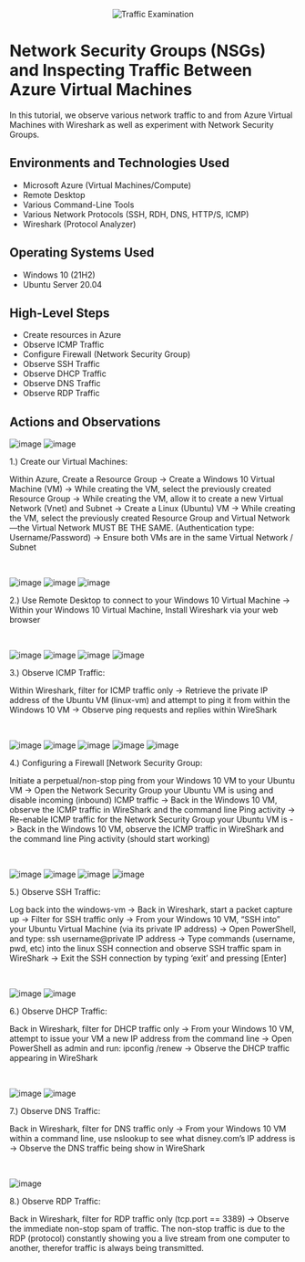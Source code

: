 <p align="center">
<img src="https://i.imgur.com/Ua7udoS.png" alt="Traffic Examination"/>
</p>

<h1>Network Security Groups (NSGs) and Inspecting Traffic Between Azure Virtual Machines</h1>
In this tutorial, we observe various network traffic to and from Azure Virtual Machines with Wireshark as well as experiment with Network Security Groups. <br />


<h2>Environments and Technologies Used</h2>

- Microsoft Azure (Virtual Machines/Compute)
- Remote Desktop
- Various Command-Line Tools
- Various Network Protocols (SSH, RDH, DNS, HTTP/S, ICMP)
- Wireshark (Protocol Analyzer)

<h2>Operating Systems Used </h2>

- Windows 10 (21H2)
- Ubuntu Server 20.04

<h2>High-Level Steps</h2>

- Create resources in Azure
- Observe ICMP Traffic
- Configure Firewall (Network Security Group)
- Observe SSH Traffic
- Observe DHCP Traffic
- Observe DNS Traffic
- Observe RDP Traffic

<h2>Actions and Observations</h2>

<p>
  
![image](https://github.com/user-attachments/assets/ad239e4b-8310-4038-a390-3490ebd30b31) ![image](https://github.com/user-attachments/assets/42501df5-018a-4af8-acbe-c339e84bb225)
</p>
<p>
1.) Create our Virtual Machines:
  
  Within Azure, Create a Resource Group -> Create a Windows 10 Virtual Machine (VM) -> While creating the VM, select the previously created Resource Group -> While creating the VM, allow it to create a new Virtual Network (Vnet) and Subnet -> Create a Linux (Ubuntu) VM -> While creating the VM, select the previously created Resource Group and Virtual Network—the Virtual Network MUST BE THE SAME. (Authentication type: Username/Password) -> Ensure both VMs are in the same Virtual Network / Subnet

</p>
<br />

<p>
  
![image](https://github.com/user-attachments/assets/8e178aab-6c7d-496a-820a-03df2bd1629a) ![image](https://github.com/user-attachments/assets/95e122b5-dc2d-4388-b9a5-d23973f91771) ![image](https://github.com/user-attachments/assets/b80c221b-92ea-4153-82a7-efb4d173d537)
</p>
<p>
2.) Use Remote Desktop to connect to your Windows 10 Virtual Machine -> Within your Windows 10 Virtual Machine, Install Wireshark via your web browser 
</p>
<br />

<p>
  
![image](https://github.com/user-attachments/assets/05fd4a58-cd37-412b-a156-d2eb2bb66be3) ![image](https://github.com/user-attachments/assets/e1127033-2d47-4e79-ab30-1ee4b52e1bb1) ![image](https://github.com/user-attachments/assets/f3b0ec71-47c2-450d-be1f-129f7912a964) ![image](https://github.com/user-attachments/assets/5c370312-1c1f-4bd4-a489-70aa7d376290)
</p>
<p>
3.) Observe ICMP Traffic:
  
  Within Wireshark, filter for ICMP traffic only -> Retrieve the private IP address of the Ubuntu VM (linux-vm) and attempt to ping it from within the Windows 10 VM -> Observe ping requests and replies within WireShark
</p>
<br />

<p>

![image](https://github.com/user-attachments/assets/e6dad37d-3e8c-4c9a-823f-a6263cbfa590) ![image](https://github.com/user-attachments/assets/58761b68-5bcf-454c-abba-ac32f62e7158) ![image](https://github.com/user-attachments/assets/24fc9662-913c-4996-bd50-d13a0c5e6081) ![image](https://github.com/user-attachments/assets/1c0a8dbc-2007-461f-ae6f-0001bd6dbd6a) ![image](https://github.com/user-attachments/assets/5f56faeb-f148-4e9d-8cb8-3b135348f006)
</p>
<p>
4.) Configuring a Firewall [Network Security Group:
  
  Initiate a perpetual/non-stop ping from your Windows 10 VM to your Ubuntu VM -> Open the Network Security Group your Ubuntu VM is using and disable incoming (inbound) ICMP traffic -> Back in the Windows 10 VM, observe the ICMP traffic in WireShark and the command line Ping activity -> Re-enable ICMP traffic for the Network Security Group your Ubuntu VM is -> Back in the Windows 10 VM, observe the ICMP traffic in WireShark and the command line Ping activity (should start working)
</p>
<br />

<p>
  
![image](https://github.com/user-attachments/assets/2ba9f720-c1bc-4db7-b72b-828516091178) ![image](https://github.com/user-attachments/assets/2cbe913b-a46c-496f-9968-39f3c36c09e5) ![image](https://github.com/user-attachments/assets/c236c810-adee-4a1a-9e18-8ce679cb5f7c) ![image](https://github.com/user-attachments/assets/30c391a6-ebf1-451c-a413-fbb5c3b388cb)
</p>
<p>
5.) Observe SSH Traffic:
  
Log back into the windows-vm -> Back in Wireshark, start a packet capture up -> Filter for SSH traffic only -> From your Windows 10 VM, “SSH into” your Ubuntu Virtual Machine (via its private IP address) -> Open PowerShell, and type: ssh username@private IP address -> Type commands (username, pwd, etc) into the linux SSH connection and observe SSH traffic spam in WireShark -> Exit the SSH connection by typing ‘exit’ and pressing [Enter]
</p>
<br />

<p>
  
![image](https://github.com/user-attachments/assets/3dcda90c-7780-418e-bd53-21f37b5f2229) ![image](https://github.com/user-attachments/assets/9352e833-0e1d-4ef7-9390-71a2fc885ad1) 
</p>
<p>
6.) Observe DHCP Traffic:

Back in Wireshark, filter for DHCP traffic only -> From your Windows 10 VM, attempt to issue your VM a new IP address from the command line -> Open PowerShell as admin and run: ipconfig /renew -> Observe the DHCP traffic appearing in WireShark
</p>
<br />

<p>
  
![image](https://github.com/user-attachments/assets/c66b3345-5b3c-4dbb-b2c6-0f28c2ff9768) ![image](https://github.com/user-attachments/assets/0f30f61e-2d74-429e-a56e-7ca33276c707)
</p>
<p>
7.) Observe DNS Traffic:
  
Back in Wireshark, filter for DNS traffic only -> From your Windows 10 VM within a command line, use nslookup to see what disney.com’s IP address is -> Observe the DNS traffic being show in WireShark
</p>
<br />

<p>

![image](https://github.com/user-attachments/assets/20b971d7-ee8a-4186-bf5b-657e1e4fc149)
</p>
<p>
8.) Observe RDP Traffic:
  
  Back in Wireshark, filter for RDP traffic only (tcp.port == 3389) -> Observe the immediate non-stop spam of traffic. The non-stop traffic is due to the RDP (protocol) constantly showing you a live stream from one computer to another, therefor traffic is always being transmitted.
</p>
<br />
